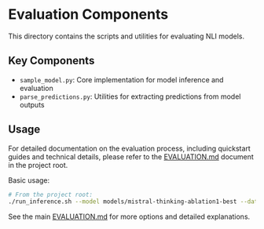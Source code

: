# Evaluation Components

This directory contains the scripts and utilities for evaluating NLI models.

## Key Components

- `sample_model.py`: Core implementation for model inference and evaluation
- `parse_predictions.py`: Utilities for extracting predictions from model outputs

## Usage

For detailed documentation on the evaluation process, including quickstart guides and technical details, please refer to the [EVALUATION.md](../EVALUATION.md) document in the project root.

Basic usage:

```bash
# From the project root:
./run_inference.sh --model models/mistral-thinking-ablation1-best --data data/original_data/test.csv
```

See the main [EVALUATION.md](../EVALUATION.md) for more options and detailed explanations. 